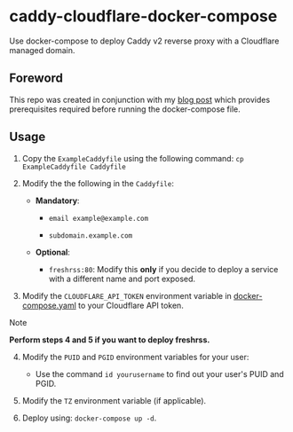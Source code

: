 # caddy-cloudflare-docker-compose
Use docker-compose to deploy Caddy v2 reverse proxy with a Cloudflare managed domain.

## Foreword

This repo was created in conjunction with my [blog post](InsertLink) which provides prerequisites required before running the docker-compose file.

## Usage

1. Copy the `ExampleCaddyfile` using the following command: `cp ExampleCaddyfile Caddyfile`

2. Modify the the following in the `Caddyfile`:

    - **Mandatory**:

        - `email example@example.com`

        - `subdomain.example.com`
    
    - **Optional**:

        - `freshrss:80`: Modify this **only** if you decide to deploy a service with a different name and port exposed.

3. Modify the `CLOUDFLARE_API_TOKEN` environment variable in [docker-compose.yaml](docker-compose.yaml) to your Cloudflare API token.

> [!NOTE]
> **Perform steps 4 and 5 if you want to deploy freshrss.**

4. Modify the `PUID` and `PGID` environment variables for your user:

    - Use the command `id yourusername` to find out your user's PUID and PGID.

5. Modify the `TZ` environment variable (if applicable).

6. Deploy using: `docker-compose up -d`.
